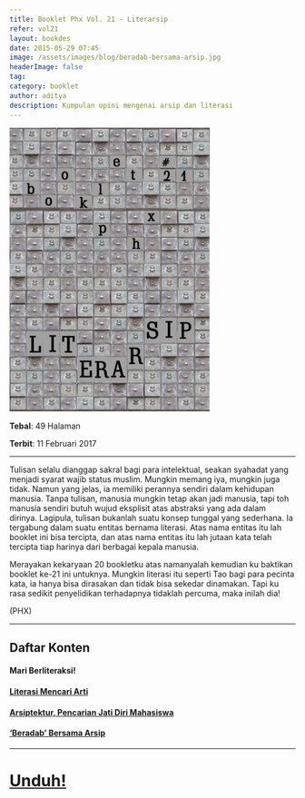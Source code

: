 ```yaml
---
title: Booklet Phx Vol. 21 - Literarsip
refer: vol21
layout: bookdes
date: 2015-05-29 07:45
image: /assets/images/blog/beradab-bersama-arsip.jpg
headerImage: false
tag:
category: booklet
author: aditya
description: Kumpulan opini mengenai arsip dan literasi
---
```


<img class="image" src="/assets/images/cover/booklet21.jpg" alt="__" height="500px">

__Tebal__: 49 Halaman

__Terbit__: 11 Februari 2017

***

Tulisan selalu dianggap sakral bagi para intelektual, seakan syahadat yang menjadi syarat wajib status muslim. Mungkin memang iya, mungkin juga tidak. Namun yang jelas, ia memiliki perannya sendiri dalam kehidupan manusia. Tanpa tulisan, manusia mungkin tetap akan jadi manusia, tapi toh manusia sendiri butuh wujud eksplisit atas abstraksi yang ada dalam dirinya. Lagipula, tulisan bukanlah suatu konsep tunggal yang sederhana. Ia tergabung dalam suatu entitas bernama literasi. Atas nama entitas itu lah booklet ini bisa tercipta, dan atas nama entitas itu lah jutaan kata telah tercipta tiap harinya dari berbagai kepala manusia.

Merayakan kekaryaan 20 bookletku atas namanyalah kemudian ku baktikan booklet ke-21 ini untuknya. Mungkin literasi itu seperti Tao bagi para pecinta kata, ia hanya bisa dirasakan dan tidak bisa sekedar dinamakan. Tapi ku rasa sedikit penyelidikan terhadapnya tidaklah percuma, maka inilah dia!

(PHX)

***

## Daftar Konten

#### Mari Berliteraksi!

#### [Literasi Mencari Arti][2]

#### [Arsiptektur, Pencarian Jati Diri Mahasiswa][3]

#### [‘Beradab’ Bersama Arsip][4]

[2]: http://phoenixfin.me/literasi-mencari-arti
[3]: http://phoenixfin.me/arsiptektur
[4]: http://phoenixfin.me/beradab-bersama-arsip

***

# [Unduh!][akses]

[akses]: https://issuu.com/Aditya-FiniarelPhoenix/docs/_21_literarsip